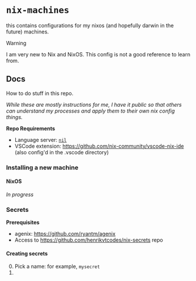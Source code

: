 # `nix-machines`

this contains configurations for my nixos (and hopefully darwin in the future) machines.

> [!WARNING]
> I am very new to Nix and NixOS. This config is not a good reference to learn from.

## Docs

How to do stuff in this repo.

_While these are mostly instructions for me, I have it public so that others can understand my processes and apply them to their own nix config things._

**Repo Requirements**

- Language server: [`nil`](https://github.com/oxalica/nil)
- VSCode extension: https://github.com/nix-community/vscode-nix-ide (also config'd in the .vscode directory)

### Installing a new machine

#### NixOS

_In progress_

### Secrets

**Prerequisites**

- agenix: https://github.com/ryantm/agenix
- Access to https://github.com/henrikvtcodes/nix-secrets repo

#### Creating secrets

0. Pick a name: for example, `mysecret`
1.
